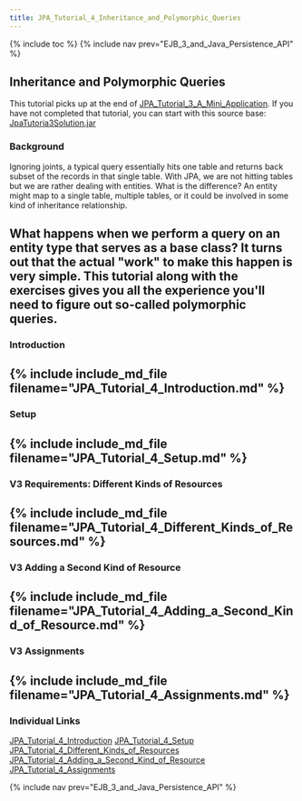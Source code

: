 ```yaml
---
title: JPA_Tutorial_4_Inheritance_and_Polymorphic_Queries
---
```

{% include toc %}
{% include nav prev="EJB_3_and_Java_Persistence_API" %}
## Inheritance and Polymorphic Queries
This tutorial picks up at the end of [JPA_Tutorial_3_A_Mini_Application](JPA_Tutorial_3_A_Mini_Application). If you have not completed that tutorial, you can start with this source base: 
[JpaTutoria3Solution.jar](files/JpaTutoria3Solution.jar)

### Background
Ignoring joints, a typical query essentially hits one table and returns back subset of the records in that single table. With JPA, we are not hitting tables but we are rather dealing with entities. What is the difference? An entity might map to a single table, multiple tables, or it could be involved in some kind of inheritance relationship.

What happens when we perform a query on an entity type that serves as a base class? It turns out that the actual "work" to make this happen is very simple. This tutorial along with the exercises gives you all the experience you'll need to figure out so-called polymorphic queries.
----
### Introduction
{% include include_md_file filename="JPA_Tutorial_4_Introduction.md" %}
----
### Setup
{% include include_md_file filename="JPA_Tutorial_4_Setup.md" %}
----
### V3 Requirements: Different Kinds of Resources
{% include include_md_file filename="JPA_Tutorial_4_Different_Kinds_of_Resources.md" %}
----
### V3 Adding a Second Kind of Resource
{% include include_md_file filename="JPA_Tutorial_4_Adding_a_Second_Kind_of_Resource.md" %}
----
### V3 Assignments
{% include include_md_file filename="JPA_Tutorial_4_Assignments.md" %}
----
### Individual Links
[JPA_Tutorial_4_Introduction](JPA_Tutorial_4_Introduction)
[JPA_Tutorial_4_Setup](JPA_Tutorial_4_Setup)
[JPA_Tutorial_4_Different_Kinds_of_Resources](JPA_Tutorial_4_Different_Kinds_of_Resources)   
[JPA_Tutorial_4_Adding_a_Second_Kind_of_Resource](JPA_Tutorial_4_Adding_a_Second_Kind_of_Resource)   
[JPA_Tutorial_4_Assignments](JPA_Tutorial_4_Assignments)

{% include nav prev="EJB_3_and_Java_Persistence_API" %}
